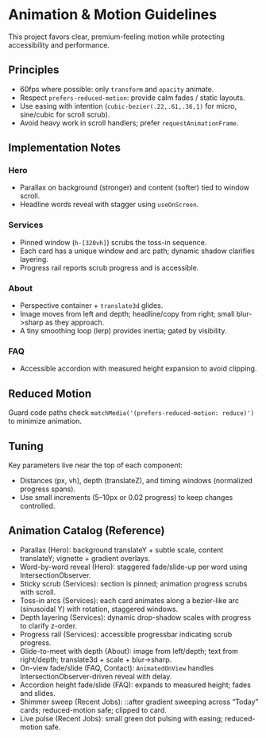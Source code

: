 # Animation & Motion Guidelines

This project favors clear, premium-feeling motion while protecting accessibility and performance.

## Principles

- 60fps where possible: only `transform` and `opacity` animate.
- Respect `prefers-reduced-motion`: provide calm fades / static layouts.
- Use easing with intention (`cubic-bezier(.22,.61,.36,1)` for micro, sine/cubic for scroll scrub).
- Avoid heavy work in scroll handlers; prefer `requestAnimationFrame`.

## Implementation Notes

### Hero
- Parallax on background (stronger) and content (softer) tied to window scroll.
- Headline words reveal with stagger using `useOnScreen`.

### Services
- Pinned window (`h-[320vh]`) scrubs the toss-in sequence.
- Each card has a unique window and arc path; dynamic shadow clarifies layering.
- Progress rail reports scrub progress and is accessible.

### About
- Perspective container + `translate3d` glides.
- Image moves from left and depth; headline/copy from right; small blur->sharp as they approach.
- A tiny smoothing loop (lerp) provides inertia; gated by visibility.

### FAQ
- Accessible accordion with measured height expansion to avoid clipping.

## Reduced Motion

Guard code paths check `matchMedia('(prefers-reduced-motion: reduce)')` to minimize animation.

## Tuning

Key parameters live near the top of each component:
- Distances (px, vh), depth (translateZ), and timing windows (normalized progress spans).
- Use small increments (5–10px or 0.02 progress) to keep changes controlled.

## Animation Catalog (Reference)

- Parallax (Hero): background translateY + subtle scale, content translateY; vignette + gradient overlays.
- Word-by-word reveal (Hero): staggered fade/slide-up per word using IntersectionObserver.
- Sticky scrub (Services): section is pinned; animation progress scrubs with scroll.
- Toss-in arcs (Services): each card animates along a bezier-like arc (sinusoidal Y) with rotation, staggered windows.
- Depth layering (Services): dynamic drop-shadow scales with progress to clarify z-order.
- Progress rail (Services): accessible progressbar indicating scrub progress.
- Glide-to-meet with depth (About): image from left/depth; text from right/depth; translate3d + scale + blur→sharp.
- On-view fade/slide (FAQ, Contact): `AnimatedOnView` handles IntersectionObserver-driven reveal with delay.
- Accordion height fade/slide (FAQ): expands to measured height; fades and slides.
- Shimmer sweep (Recent Jobs): ::after gradient sweeping across “Today” cards; reduced-motion safe; clipped to card.
- Live pulse (Recent Jobs): small green dot pulsing with easing; reduced-motion safe.

